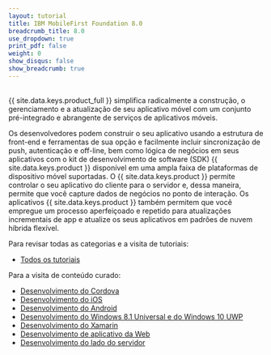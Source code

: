 ```yaml
---
layout: tutorial
title: IBM MobileFirst Foundation 8.0
breadcrumb_title: 8.0
use_dropdown: true
print_pdf: false
weight: 0
show_disqus: false
show_breadcrumb: true
---
```

<!-- NLS_CHARSET=UTF-8 -->
<br>
{{ site.data.keys.product_full }} simplifica radicalmente a construção, o gerenciamento e a atualização de seu aplicativo móvel com um conjunto pré-integrado e abrangente de serviços de aplicativos móveis.

Os desenvolvedores podem construir o seu aplicativo usando a estrutura de front-end e ferramentas de sua opção e facilmente incluir sincronização de push, autenticação e off-line, bem como lógica de negócios em seus aplicativos com o kit de desenvolvimento de software (SDK) {{ site.data.keys.product }} disponível em uma ampla faixa de plataformas de dispositivo móvel suportadas. O {{ site.data.keys.product }} permite controlar o seu aplicativo do cliente para o servidor e, dessa maneira, permite que você capture dados de negócios no ponto de interação. Os aplicativos {{ site.data.keys.product }} também permitem que você empregue um processo aperfeiçoado e repetido para atualizações incrementais de app e atualize os seus aplicativos em padrões de nuvem híbrida flexível.

Para revisar todas as categorias e a visita de tutoriais:

* [Todos os tutoriais](all-tutorials/)

Para a visita de conteúdo curado: 

* [Desenvolvimento do Cordova](cordova-tutorials/)
* [Desenvolvimento do iOS](ios-tutorials/) 
* [Desenvolvimento do Android](android-tutorials/) 
* [Desenvolvimento do Windows 8.1 Universal e do Windows 10 UWP](windows-8-10-tutorials/)
* [Desenvolvimento do Xamarin](xamarin-tutorials/)
* [Desenvolvimento de aplicativo da Web](web-tutorials/)
* [Desenvolvimento do lado do servidor](server-side-tutorials/)

